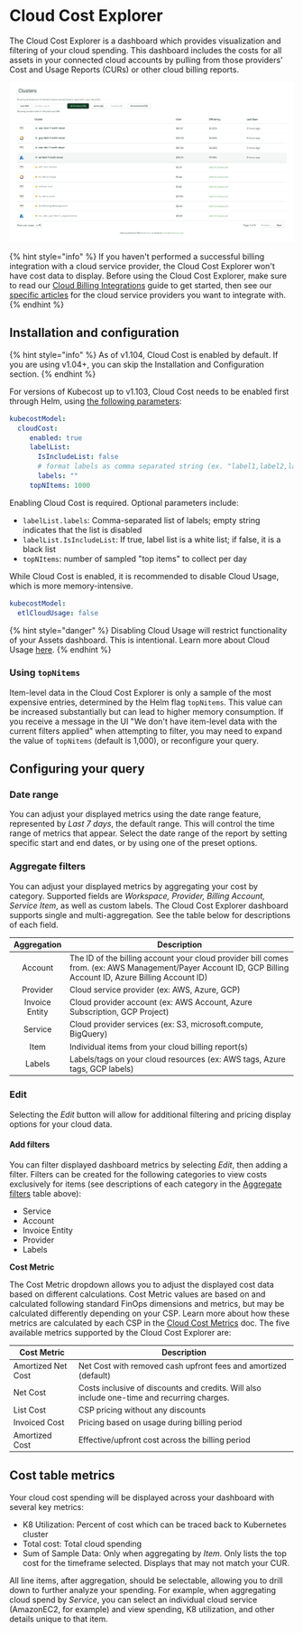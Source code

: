 # Cloud Cost Explorer

The Cloud Cost Explorer is a dashboard which provides visualization and filtering of your cloud spending. This dashboard includes the costs for all assets in your connected cloud accounts by pulling from those providers' Cost and Usage Reports (CURs) or other cloud billing reports.

![Cloud Cost Explorer dashboard](<../../.gitbook/assets/image (1) (1).png>)

{% hint style="info" %}
If you haven't performed a successful billing integration with a cloud service provider, the Cloud Cost Explorer won't have cost data to display. Before using the Cloud Cost Explorer, make sure to read our [Cloud Billing Integrations](/install-and-configure/install/cloud-integration/README.md) guide to get started, then see our [specific articles](/install-and-configure/install/cloud-integration/README.md#adding-a-cloud-integration) for the cloud service providers you want to integrate with.
{% endhint %}

## Installation and configuration

{% hint style="info" %}
As of v1.104, Cloud Cost is enabled by default. If you are using v1.04+, you can skip the Installation and Configuration section.
{% endhint %}

For versions of Kubecost up to v1.103, Cloud Cost needs to be enabled first through Helm, using [the following parameters](https://github.com/kubecost/cost-analyzer-helm-chart/blob/a9198777ecd6d1f68f38afb7e42d7cc13e17a1f8/cost-analyzer/values.yaml#L457-L463):

```yaml
kubecostModel:
  cloudCost:
     enabled: true
     labelList:
       IsIncludeList: false
       # format labels as comma separated string (ex. "label1,label2,label3")
       labels: ""
     topNItems: 1000
```

Enabling Cloud Cost is required. Optional parameters include:

* `labelList.labels`: Comma-separated list of labels; empty string indicates that the list is disabled
* `labelList.IsIncludeList`: If true, label list is a white list; if false, it is a black list
* `topNItems`: number of sampled "top items" to collect per day

While Cloud Cost is enabled, it is recommended to disable Cloud Usage, which is more memory-intensive.

```yaml
kubecostModel:
  etlCloudUsage: false
```

{% hint style="danger" %}
Disabling Cloud Usage will restrict functionality of your Assets dashboard. This is intentional. Learn more about Cloud Usage [here](https://docs.kubecost.com/install-and-configure/install/cloud-integration#cloud-usage).
{% endhint %}

### Using `topNitems`

Item-level data in the Cloud Cost Explorer is only a sample of the most expensive entries, determined by the Helm flag `topNitems`. This value can be increased substantially but can lead to higher memory consumption. If you receive a message in the UI "We don't have item-level data with the current filters applied" when attempting to filter, you may need to expand the value of `topNitems` (default is 1,000), or reconfigure your query.

## Configuring your query

### Date range

You can adjust your displayed metrics using the date range feature, represented by _Last 7 days_, the default range. This will control the time range of metrics that appear. Select the date range of the report by setting specific start and end dates, or by using one of the preset options.

### Aggregate filters

You can adjust your displayed metrics by aggregating your cost by category. Supported fields are _Workspace, Provider, Billing Account, Service Item_, as well as custom labels. The Cloud Cost Explorer dashboard supports single and multi-aggregation. See the table below for descriptions of each field.

|   Aggregation  | Description                                                                                                                                                |
| :------------: | ---------------------------------------------------------------------------------------------------------------------------------------------------------- |
|     Account    | The ID of the billing account your cloud provider bill comes from. (ex: AWS Management/Payer Account ID, GCP Billing Account ID, Azure Billing Account ID) |
|    Provider    | Cloud service provider (ex: AWS, Azure, GCP)                                                                                                               |
| Invoice Entity | Cloud provider account (ex: AWS Account, Azure Subscription, GCP Project)                                                                                  |
|     Service    | Cloud provider services (ex: S3, microsoft.compute, BigQuery)                                                                                              |
|      Item      | Individual items from your cloud billing report(s)                                                                                                         |
|     Labels     | Labels/tags on your cloud resources (ex: AWS tags, Azure tags, GCP labels)                                                                                 |

### Edit

Selecting the _Edit_ button will allow for additional filtering and pricing display options for your cloud data.

#### Add filters

You can filter displayed dashboard metrics by selecting _Edit_, then adding a filter. Filters can be created for the following categories to view costs exclusively for items (see descriptions of each category in the [Aggregate filters](https://docs.kubecost.com/using-kubecost/navigating-the-kubecost-ui/cloud-costs-explorer#aggregate-filters) table above):

* Service
* Account
* Invoice Entity
* Provider
* Labels

**Cost Metric**

The Cost Metric dropdown allows you to adjust the displayed cost data based on different calculations. Cost Metric values are based on and calculated following standard FinOps dimensions and metrics, but may be calculated differently depending on your CSP. Learn more about how these metrics are calculated by each CSP in the [Cloud Cost Metrics](https://docs.kubecost.com/apis/apis-overview/cloud-cost-api/cloud-cost-metrics) doc. The five available metrics supported by the Cloud Cost Explorer are:

| Cost Metric        | Description                                                                                 |
| ------------------ | ------------------------------------------------------------------------------------------- |
| Amortized Net Cost | Net Cost with removed cash upfront fees and amortized (default)                             |
| Net Cost           | Costs inclusive of discounts and credits. Will also include one-time and recurring charges. |
| List Cost          | CSP pricing without any discounts                                                           |
| Invoiced Cost      | Pricing based on usage during billing period                                                |
| Amortized Cost     | Effective/upfront cost across the billing period                                            |

## Cost table metrics

Your cloud cost spending will be displayed across your dashboard with several key metrics:

* K8 Utilization: Percent of cost which can be traced back to Kubernetes cluster
* Total cost: Total cloud spending
* Sum of Sample Data: Only when aggregating by _Item_. Only lists the top cost for the timeframe selected. Displays that may not match your CUR.

All line items, after aggregation, should be selectable, allowing you to drill down to further analyze your spending. For example, when aggregating cloud spend by _Service_, you can select an individual cloud service (AmazonEC2, for example) and view spending, K8 utilization, and other details unique to that item.
